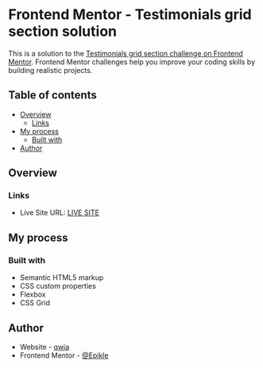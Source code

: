 # Frontend Mentor - Testimonials grid section solution

This is a solution to the [Testimonials grid section challenge on Frontend Mentor](https://www.frontendmentor.io/challenges/testimonials-grid-section-Nnw6J7Un7). Frontend Mentor challenges help you improve your coding skills by building realistic projects. 

## Table of contents

- [Overview](#overview)
  - [Links](#links)
- [My process](#my-process)
  - [Built with](#built-with)
- [Author](#author)

## Overview

### Links

- Live Site URL: [LIVE SITE](https://epikle.github.io/testimonials-grid-section-main/)


## My process

### Built with

- Semantic HTML5 markup
- CSS custom properties
- Flexbox
- CSS Grid

## Author

- Website - [qwia](https://qwia.net)
- Frontend Mentor - [@Epikle](https://www.frontendmentor.io/profile/Epikle)

